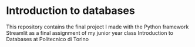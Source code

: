 # Introduction to databases

This repository contains the final project I made with the Python framework Streamlit as a final assignment of my junior year class Introduction to Databases at Politecnico di Torino
